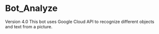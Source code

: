 # Bot_Analyze
Version 4.0
This bot uses Google Cloud API to recognize different objects and text from a picture.
